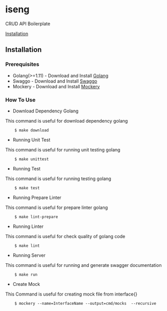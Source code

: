 # iseng

CRUD API Boilerplate

[Installation](#installation)

## Installation

### Prerequisites
- Golang(>=1.11) - Download and Install [Golang](https://golang.org/)
- Swaggo - Download and Install [Swaggo](https://github.com/swaggo/swag)
- Mockery - Download and Install [Mockery](https://github.com/vektra/mockery)

### How To Use
- Download Dependency Golang

This command is useful for download dependency golang
```
    $ make download
```

- Running Unit Test

This command is useful for running unit testing golang
```
    $ make unittest
```

- Running Test

This command is useful for running testing golang
```
    $ make test
```

- Running Prepare Linter

This command is useful for prepare linter golang
``` 
    $ make lint-prepare
```

- Running Linter

This command is useful for check quality of golang code
```
    $ make lint
```

- Running Server

This command is useful for running and generate swagger documentation
```
    $ make run
```

- Create Mock

This Command is useful for creating mock file from interface{}
```
    $ mockery --name=InterfaceName --output=cmd/mocks  --recursive
```